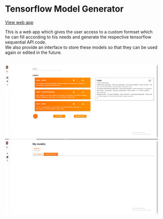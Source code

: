 # Tensorflow Model Generator
[View web app](https://tensorflow-model-generator.vercel.app/)  

This is a web app which gives the user access to a custom formset which he can fill according to his needs and generate the respective tensorflow sequential API code.  
We also provide an interface to store these models so that they can be used again or edited in the future.  




<br/>

<img src="readme_images/image1.png">  

<br/>

<img src="readme_images/image2.png">  
